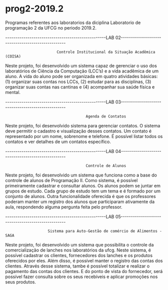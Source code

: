 # prog2-2019.2
Programas referentes aos laboratorios da diciplina Laboratorio de programação 2 da UFCG no periodo 2019.2.

--------------------------------------------------LAB 02--------------------------------------------------
                       
                           Controle Institucional da Situação Acadêmica (COISA)

   Neste projeto, foi desenvolvido um sistema capaz de gerenciar o uso dos laboratórios de Ciência da 
Computação (LCC’s) e a vida acadêmica de um aluno. A vida do aluno pode ser organizada em quatro atividades
básicas: (1) organizar suas contas nos LCCs, (2) estudar para as disciplinas, (3) organizar suas contas nas
cantinas e (4) acompanhar sua saúde física e mental.

--------------------------------------------------LAB 03--------------------------------------------------
                                            
                                        Agenda de Contatos
                                            
   Neste projeto, foi desenvolvido sistema para gerenciar contatos. O sistema deve permitir o cadastro e 
visualização desses contatos. Um contato é representado por um nome, sobrenome e telefone. É possível listar
todos os contatos e ver detalhes de um contatos específico.

--------------------------------------------------LAB 04--------------------------------------------------
                                            
                                        Controle de Alunos

   Neste projeto, foi desenvolvido um sistema que funciona como a base do controle de alunos de Programação II.
Como sistema, é possível primeiramente cadastrar e consultar alunos. Os alunos podem se juntar em grupos de 
estudo. Cada grupo de estudo tem um tema e é formado por um conjunto de alunos. Outra funcionalidade oferecida
é que os professores poderam manter um registro dos alunos que participaram ativamente da aula, respondendo 
alguma pergunta feita pelo professor.

--------------------------------------------------LAB 05--------------------------------------------------
                       
                       Sistema para Auto-Gestão de comércio de Alimentos - SAGA
                        
   Neste projeto, foi desenvolvido um sistema que possibilita o controle da comercialização de lanches nos
laboratórios da ufcg. Neste sistema, é possível cadastrar os clientes, fornecedores dos lanches e os produtos
oferecidos por eles. Além disso, é possível manter o registro das contas dos clientes. Através desse sistema,
tambe é possível totalizar e realizar o pagamento das contas dos clientes. E do ponto de vista do fornecedor,
será possível fazer consulta sobre os seus recebíveis e aplicar promoções nos seus produtos. 
